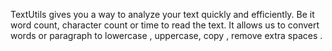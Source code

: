 TextUtils gives you a way to analyze your text quickly and efficiently. Be it word count, character count or time to read the text.
It allows us to convert words or paragraph to lowercase , uppercase, copy , remove extra spaces .

